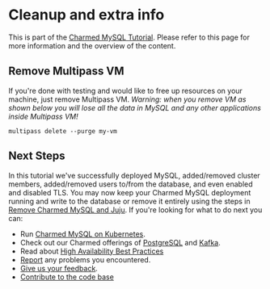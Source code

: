 # Cleanup and extra info

This is part of the [Charmed MySQL Tutorial](/t/charmed-mysql-tutorial-overview/9922?channel=8.0). Please refer to this page for more information and the overview of the content.

## Remove Multipass VM
If you're done with testing and would like to free up resources on your machine, just remove Multipass VM.
*Warning: when you remove VM as shown below you will lose all the data in MySQL and any other applications inside Multipass VM!*
```shell
multipass delete --purge my-vm
```

## Next Steps
In this tutorial we've successfully deployed MySQL, added/removed cluster members, added/removed users to/from the database, and even enabled and disabled TLS. You may now keep your Charmed MySQL deployment running and write to the database or remove it entirely using the steps in [Remove Charmed MySQL and Juju](#remove-charmed-mysql-and-juju). If you're looking for what to do next you can:
- Run [Charmed MySQL on Kubernetes](https://github.com/canonical/mysql-k8s-operator).
- Check out our Charmed offerings of [PostgreSQL](https://charmhub.io/postgresql?channel=14) and [Kafka](https://charmhub.io/kafka?channel=edge).
- Read about [High Availability Best Practices](https://canonical.com/blog/database-high-availability)
- [Report](https://github.com/canonical/mysql-operator/issues) any problems you encountered.
- [Give us your feedback](https://chat.charmhub.io/charmhub/channels/data-platform).
- [Contribute to the code base](https://github.com/canonical/mysql-operator)